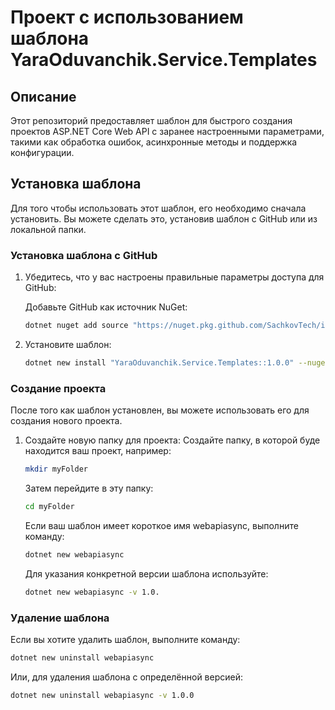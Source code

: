 # Проект с использованием шаблона YaraOduvanchik.Service.Templates

## Описание

Этот репозиторий предоставляет шаблон для быстрого создания проектов ASP.NET Core Web API с заранее настроенными параметрами, такими как обработка ошибок, асинхронные методы и поддержка конфигурации.

## Установка шаблона

Для того чтобы использовать этот шаблон, его необходимо сначала установить. Вы можете сделать это, установив шаблон с GitHub или из локальной папки.

### Установка шаблона с GitHub

1. Убедитесь, что у вас настроены правильные параметры доступа для GitHub:

   Добавьте GitHub как источник NuGet:
   ```bash
   dotnet nuget add source "https://nuget.pkg.github.com/SachkovTech/index.json" --name github --username "YOUR_GITHUB_USERNAME" --password "YOUR_GITHUB_TOKEN"
   ```

2. Установите шаблон:
   ```bash
   dotnet new install "YaraOduvanchik.Service.Templates::1.0.0" --nuget-source "https://nuget.pkg.github.com/SachkovTech/index.json"
   ```

### Создание проекта
После того как шаблон установлен, вы можете использовать его для создания нового проекта.

1. Создайте новую папку для проекта:
   Создайте папку, в которой буде находится ваш проект, например:
    ```bash
   mkdir myFolder
   ```

   Затем перейдите в эту папку:
    ```bash
   cd myFolder
   ```
   
   Если ваш шаблон имеет короткое имя webapiasync, выполните команду:
   ```bash
   dotnet new webapiasync
   ```
   Для указания конкретной версии шаблона используйте:
   ```bash
   dotnet new webapiasync -v 1.0.
   ```
   
### Удаление шаблона
Если вы хотите удалить шаблон, выполните команду:
```bash
dotnet new uninstall webapiasync
```
Или, для удаления шаблона с определённой версией:
```bash
dotnet new uninstall webapiasync -v 1.0.0
```
